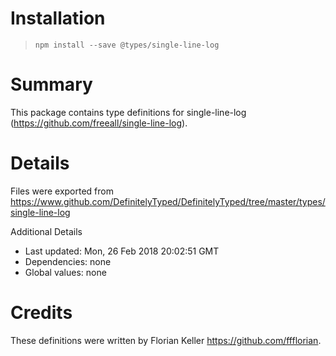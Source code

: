 # Installation
> `npm install --save @types/single-line-log`

# Summary
This package contains type definitions for single-line-log (https://github.com/freeall/single-line-log).

# Details
Files were exported from https://www.github.com/DefinitelyTyped/DefinitelyTyped/tree/master/types/single-line-log

Additional Details
 * Last updated: Mon, 26 Feb 2018 20:02:51 GMT
 * Dependencies: none
 * Global values: none

# Credits
These definitions were written by Florian Keller <https://github.com/ffflorian>.
